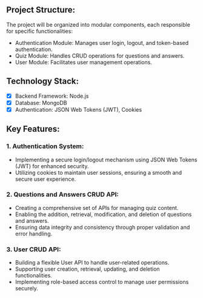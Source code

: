 ## Project Structure:
The project will be organized into modular components, each responsible for specific functionalities:

- Authentication Module: Manages user login, logout, and token-based authentication.
- Quiz Module: Handles CRUD operations for questions and answers.
- User Module: Facilitates user management operations.

## Technology Stack:
-[x] Backend Framework: Node.js
-[x] Database: MongoDB
-[x] Authentication: JSON Web Tokens (JWT), Cookies

## Key Features:

### 1. Authentication System:

- Implementing a secure login/logout mechanism using JSON Web Tokens (JWT) for enhanced security.
- Utilizing cookies to maintain user sessions, ensuring a smooth and secure user experience.

### 2. Questions and Answers CRUD API:

- Creating a comprehensive set of APIs for managing quiz content.
- Enabling the addition, retrieval, modification, and deletion of questions and answers.
- Ensuring data integrity and consistency through proper validation and error handling.

### 3. User CRUD API:

- Building a flexible User API to handle user-related operations.
- Supporting user creation, retrieval, updating, and deletion functionalities.
- Implementing role-based access control to manage user permissions securely.
